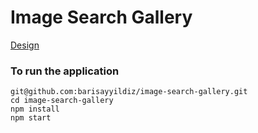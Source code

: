 # Image Search Gallery


[Design](https://www.figma.com/file/ZYsbwFkjHhHEuhsJ9RLgLd9y/Web-Homework?node-id=0%3A1)

### To run the application

```
git@github.com:barisayyildiz/image-search-gallery.git
cd image-search-gallery
npm install
npm start
```

